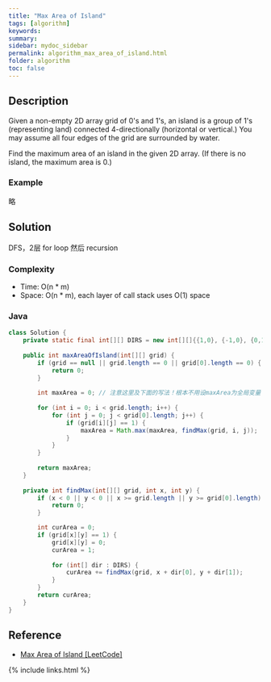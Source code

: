 ```yaml
---
title: "Max Area of Island"
tags: [algorithm]
keywords:
summary:
sidebar: mydoc_sidebar
permalink: algorithm_max_area_of_island.html
folder: algorithm
toc: false
---
```


## Description
Given a non-empty 2D array grid of 0's and 1's, an island is a group of 1's (representing land) connected 4-directionally (horizontal or vertical.) You may assume all four edges of the grid are surrounded by water.

Find the maximum area of an island in the given 2D array. (If there is no island, the maximum area is 0.)

### Example
略

## Solution
DFS，2层 for loop 然后 recursion

### Complexity
* Time: O(n * m)
* Space: O(n * m), each layer of call stack uses O(1) space

### Java
```java
class Solution {
    private static final int[][] DIRS = new int[][]{{1,0}, {-1,0}, {0,1}, {0,-1}};
    
    public int maxAreaOfIsland(int[][] grid) {
        if (grid == null || grid.length == 0 || grid[0].length == 0) {
            return 0;
        }
        
        int maxArea = 0; // 注意这里及下面的写法！根本不用设maxArea为全局变量！
        
        for (int i = 0; i < grid.length; i++) {
            for (int j = 0; j < grid[0].length; j++) {
                if (grid[i][j] == 1) {
                    maxArea = Math.max(maxArea, findMax(grid, i, j));
                }
            }
        }
        
        return maxArea;
    }
    
    private int findMax(int[][] grid, int x, int y) {
        if (x < 0 || y < 0 || x >= grid.length || y >= grid[0].length) {
            return 0;
        }

        int curArea = 0;
        if (grid[x][y] == 1) {
            grid[x][y] = 0;
            curArea = 1;
            
            for (int[] dir : DIRS) {
                curArea += findMax(grid, x + dir[0], y + dir[1]);
            }
        }
        return curArea;
    }
}
```

## Reference
* [Max Area of Island [LeetCode]](https://leetcode.com/problems/max-area-of-island/description/)

{% include links.html %}
